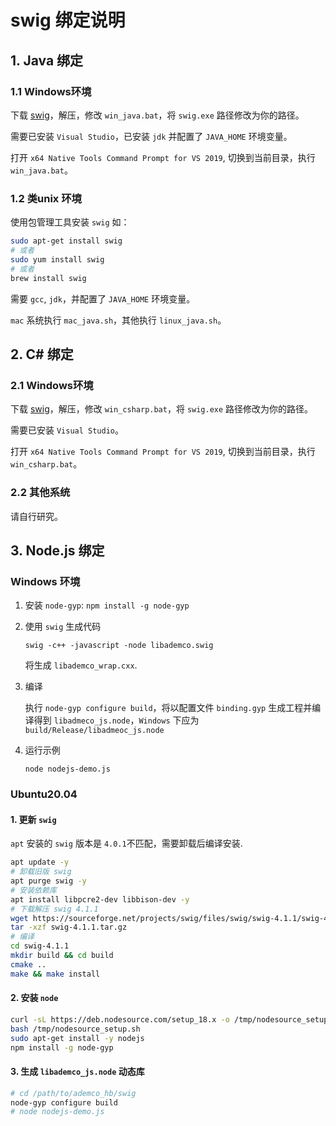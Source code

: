 # swig 绑定说明

## 1. Java 绑定

### 1.1 Windows环境

下载 [swig](https://www.swig.org/download.html)，解压，修改 `win_java.bat`，将 `swig.exe` 路径修改为你的路径。

需要已安装 `Visual Studio`，已安装 `jdk` 并配置了 `JAVA_HOME` 环境变量。

打开 `x64 Native Tools Command Prompt for VS 2019`, 切换到当前目录，执行 `win_java.bat`。

### 1.2 类unix 环境

使用包管理工具安装 `swig` 如：

```bash
sudo apt-get install swig
# 或者
sudo yum install swig
# 或者
brew install swig
```

需要 `gcc`, `jdk`，并配置了 `JAVA_HOME` 环境变量。

`mac` 系统执行 `mac_java.sh`，其他执行 `linux_java.sh`。

## 2. C# 绑定

### 2.1 Windows环境

下载 [swig](https://www.swig.org/download.html)，解压，修改 `win_csharp.bat`，将 `swig.exe` 路径修改为你的路径。

需要已安装 `Visual Studio`。

打开 `x64 Native Tools Command Prompt for VS 2019`, 切换到当前目录，执行 `win_csharp.bat`。

### 2.2 其他系统

请自行研究。

## 3. Node.js 绑定

### Windows 环境

1. 安装 `node-gyp`: `npm install -g node-gyp`

2. 使用 `swig` 生成代码
   
    ```
    swig -c++ -javascript -node libademco.swig
    ```

    将生成 `libademco_wrap.cxx`.

3. 编译
   
   执行 `node-gyp configure build`，将以配置文件 `binding.gyp` 生成工程并编译得到 `libadmeco_js.node`，`Windows` 下应为 `build/Release/libadmeoc_js.node`

4. 运行示例

   `node nodejs-demo.js`

### Ubuntu20.04


#### 1. 更新 `swig`
   
`apt` 安装的 `swig` 版本是 `4.0.1`不匹配，需要卸载后编译安装.

```bash
apt update -y
# 卸载旧版 swig
apt purge swig -y
# 安装依赖库
apt install libpcre2-dev libbison-dev -y
# 下载解压 swig 4.1.1
wget https://sourceforge.net/projects/swig/files/swig/swig-4.1.1/swig-4.1.1.tar.gz/download -Oswig-4.1.1.tar.gz
tar -xzf swig-4.1.1.tar.gz
# 编译
cd swig-4.1.1
mkdir build && cd build
cmake ..
make && make install
```

#### 2. 安装 `node`

```bash
curl -sL https://deb.nodesource.com/setup_18.x -o /tmp/nodesource_setup.sh
bash /tmp/nodesource_setup.sh
sudo apt-get install -y nodejs
npm install -g node-gyp
```

#### 3. 生成 `libademco_js.node` 动态库

```bash
# cd /path/to/ademco_hb/swig
node-gyp configure build
# node nodejs-demo.js
```